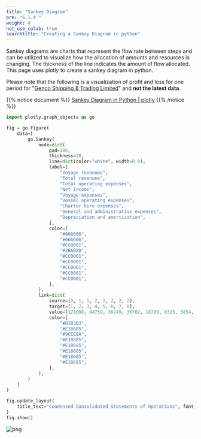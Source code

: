 ```yaml
---
title: "Sankey Diagram"
pre: "6.1.4 "
weight: 4
not_use_colab: true
searchtitle: "Creating a Sankey Diagram in python"
---
```


Sankey diagrams are charts that represent the flow rate between steps and can be utilized to visualize how the allocation of amounts and resources is changing. The thickness of the line indicates the amount of flow allocated. This page uses plotly to create a sankey diagram in python.

Please note that the following is a visualization of profit and loss for one period for "[Genco Shipping & Trading Limited](https://www.gencoshipping.com/)" and **not the latest data**.

{{% notice document %}}
[Sankey Diagram in Python | plotly](https://plotly.com/python/sankey-diagram/)
{{% /notice %}}


```python
import plotly.graph_objects as go

fig = go.Figure(
    data=[
        go.Sankey(
            node=dict(
                pad=300,
                thickness=20,
                line=dict(color="white", width=0.0),
                label=[
                    "Voyage revenues",
                    "Total revenues",
                    "Total operating expenses",
                    "Net income",
                    "Voyage expenses",
                    "Vessel operating expenses",
                    "Charter hire expenses",
                    "General and administrative expenses",
                    "Depreciation and amortization",
                ],
                color=[
                    "#666666",
                    "#666666",
                    "#CC0001",
                    "#2BA02D",
                    "#CC0001",
                    "#CC0001",
                    "#CC0001",
                    "#CC0001",
                    "#CC0001",
                ],
            ),
            link=dict(
                source=[0, 1, 1, 2, 2, 2, 2, 2],
                target=[1, 2, 3, 4, 5, 6, 7, 8],
                value=[121008, 84759, 36249, 36702, 18789, 8325, 5854, 13769],
                color=[
                    "#B3B3B3",
                    "#E18685",
                    "#9CCC9A",
                    "#E18685",
                    "#E18685",
                    "#E18685",
                    "#E18685",
                    "#E18685",
                ],
            ),
        )
    ]
)

fig.update_layout(
    title_text="Condensed Consolidated Statements of Operations", font_size=18
)
fig.show()
```

![png](/images/visualize/category-groupby/sankey-diagram.png)